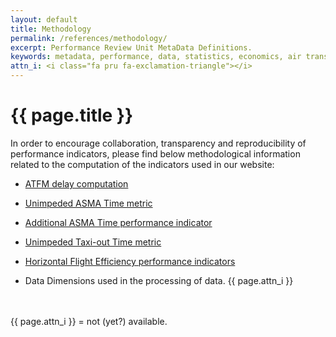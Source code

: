```yaml
---
layout: default
title: Methodology
permalink: /references/methodology/
excerpt: Performance Review Unit MetaData Definitions.
keywords: metadata, performance, data, statistics, economics, air transport, flights, europe, cost efficiency
attn_i: <i class="fa pru fa-exclamation-triangle"></i>
---
```

<style>
  i.fa.pru {color: #337ab7;}
</style>

# {{ page.title }}

In order to encourage collaboration, transparency and reproducibility of performance indicators, 
please find below methodological information related to the computation of the indicators used
in our website:

* [ATFM delay computation](/references/methodology/ATFM_delay_calculation.html)

* [Unimpeded ASMA Time metric](/references/methodology/unimpeded_asma_time.html)

* [Additional ASMA Time performance indicator](/references/methodology/additional_asma_time_pi.html)

* [Unimpeded Taxi-out Time metric](/references/methodology/unimpeded_taxi-out_time.html)

* [Horizontal Flight Efficiency performance indicators](/references/methodology/horizontal_flight_efficiency_pi.html)

* Data Dimensions used in the processing of data. {{ page.attn_i }}

<br><br>
{{ page.attn_i }} = not (yet?) available.<br>


